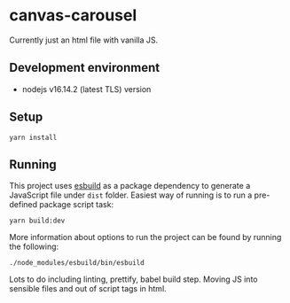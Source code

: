# canvas-carousel

Currently just an html file with vanilla JS.

## Development environment
- nodejs v16.14.2 (latest TLS) version

## Setup
```
yarn install
```

## Running
This project uses [esbuild](https://esbuild.github.io/) as a package dependency to generate a JavaScript file under `dist` folder. Easiest way of running is to run a pre-defined package script task:

```
yarn build:dev
```

More information about options to run the project can be found by running the following:
```
./node_modules/esbuild/bin/esbuild
```

Lots to do including linting, prettify, babel build step. Moving JS into sensible files and out of script tags in html.
